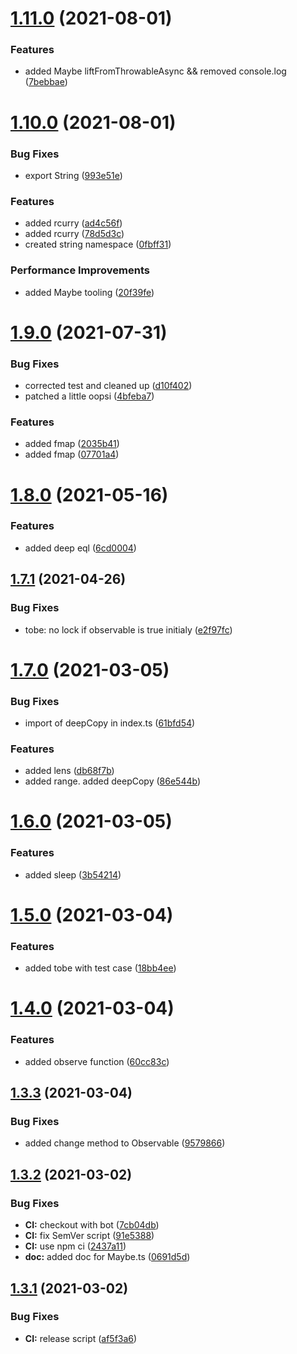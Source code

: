 # [1.11.0](https://github.com/BHC-IT/ts-tools/compare/v1.10.0...v1.11.0) (2021-08-01)


### Features

* added Maybe liftFromThrowableAsync && removed console.log ([7bebbae](https://github.com/BHC-IT/ts-tools/commit/7bebbaef7dfa4aec8526bff28a5ced875ec41ebe))

# [1.10.0](https://github.com/BHC-IT/ts-tools/compare/v1.9.0...v1.10.0) (2021-08-01)


### Bug Fixes

* export String ([993e51e](https://github.com/BHC-IT/ts-tools/commit/993e51ef643e5ffb63955ca547fb466dd1466ba5))


### Features

* added rcurry ([ad4c56f](https://github.com/BHC-IT/ts-tools/commit/ad4c56f937275035a3c135e24aa7172071a88d00))
* added rcurry ([78d5d3c](https://github.com/BHC-IT/ts-tools/commit/78d5d3c9297c39cf5cb2ceea57517c02d76768a8))
* created string namespace ([0fbff31](https://github.com/BHC-IT/ts-tools/commit/0fbff31a2fc05151da49b82f746b13de113c05d0))


### Performance Improvements

* added Maybe tooling ([20f39fe](https://github.com/BHC-IT/ts-tools/commit/20f39fefb98853c131407c20cdf8d597ad70ae0c))

# [1.9.0](https://github.com/BHC-IT/ts-tools/compare/v1.8.0...v1.9.0) (2021-07-31)


### Bug Fixes

* corrected test and cleaned up ([d10f402](https://github.com/BHC-IT/ts-tools/commit/d10f402b2c1016017b298b292f8300f50d897afa))
* patched a little oopsi ([4bfeba7](https://github.com/BHC-IT/ts-tools/commit/4bfeba7ee62aca2502f44e43778a5a4c8868e3d6))


### Features

* added fmap ([2035b41](https://github.com/BHC-IT/ts-tools/commit/2035b41dfc60afacfbeda2b9d6036ccd27d8fc5d))
* added fmap ([07701a4](https://github.com/BHC-IT/ts-tools/commit/07701a4704ad5b535c0df024029869d2667404cb))

# [1.8.0](https://github.com/BHC-IT/ts-tools/compare/v1.7.1...v1.8.0) (2021-05-16)


### Features

* added deep eql ([6cd0004](https://github.com/BHC-IT/ts-tools/commit/6cd000456b2c225e92da37d97daabcfad01f7e5e))

## [1.7.1](https://github.com/BHC-IT/ts-tools/compare/v1.7.0...v1.7.1) (2021-04-26)


### Bug Fixes

* tobe: no lock if observable is true initialy ([e2f97fc](https://github.com/BHC-IT/ts-tools/commit/e2f97fc2c391cca125ee9247c4a64bdb6cc1206c))

# [1.7.0](https://github.com/BHC-IT/ts-tools/compare/v1.6.0...v1.7.0) (2021-03-05)


### Bug Fixes

* import of deepCopy in index.ts ([61bfd54](https://github.com/BHC-IT/ts-tools/commit/61bfd5466adfa08e483195a0f4643c1222772af4))


### Features

* added lens ([db68f7b](https://github.com/BHC-IT/ts-tools/commit/db68f7b3df232958bdf3e8041d5a126b4d1032a2))
* added range. added deepCopy ([86e544b](https://github.com/BHC-IT/ts-tools/commit/86e544b8140d684a5b7bd11adc0bded54884ec2c))

# [1.6.0](https://github.com/BHC-IT/ts-tools/compare/v1.5.0...v1.6.0) (2021-03-05)


### Features

* added sleep ([3b54214](https://github.com/BHC-IT/ts-tools/commit/3b5421496a8f133afe58fa35999b1d764455e6a2))

# [1.5.0](https://github.com/BHC-IT/ts-tools/compare/v1.4.0...v1.5.0) (2021-03-04)


### Features

* added tobe with test case ([18bb4ee](https://github.com/BHC-IT/ts-tools/commit/18bb4eedb1ba3a023ba12e97f94b9c57556616e8))

# [1.4.0](https://github.com/BHC-IT/ts-tools/compare/v1.3.3...v1.4.0) (2021-03-04)


### Features

* added observe function ([60cc83c](https://github.com/BHC-IT/ts-tools/commit/60cc83c009953c649c47df9a10372c49222ff55c))

## [1.3.3](https://github.com/BHC-IT/ts-tools/compare/v1.3.2...v1.3.3) (2021-03-04)


### Bug Fixes

* added change method to Observable ([9579866](https://github.com/BHC-IT/ts-tools/commit/9579866aae71e860724152dae917ca702891fc10))

## [1.3.2](https://github.com/BHC-IT/ts-tools/compare/v1.3.1...v1.3.2) (2021-03-02)


### Bug Fixes

* **CI:** checkout with bot ([7cb04db](https://github.com/BHC-IT/ts-tools/commit/7cb04db8d9a4116c0de0a394a212a1e14a17baaa))
* **CI:** fix SemVer script ([91e5388](https://github.com/BHC-IT/ts-tools/commit/91e5388e20602e2a02c6bd5ed8d36a34e8e763c5))
* **CI:** use npm ci ([2437a11](https://github.com/BHC-IT/ts-tools/commit/2437a113a16ad65b5abce7a2d3357270eaf440c4))
* **doc:** added doc for Maybe.ts ([0691d5d](https://github.com/BHC-IT/ts-tools/commit/0691d5d7f6c85466fb77dfc19b20fce3ed2bd84a))

## [1.3.1](https://github.com/BHC-IT/ts-tools/compare/v1.3.0...v1.3.1) (2021-03-02)


### Bug Fixes

* **CI:** release script ([af5f3a6](https://github.com/BHC-IT/ts-tools/commit/af5f3a687362403ebe56fe8317e8c94ad44f9db8))
